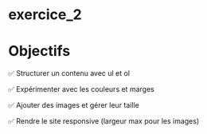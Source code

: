 # exercice_2

# Objectifs

✅ Structurer un contenu avec ul et ol

✅ Expérimenter avec les couleurs et marges

✅ Ajouter des images et gérer leur taille

✅ Rendre le site responsive (largeur max pour les images)


